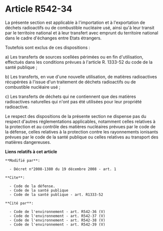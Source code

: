 # Article R542-34

La présente section est applicable à l'importation et à l'exportation de déchets radioactifs ou de combustible nucléaire usé,
ainsi qu'à leur transit par le territoire national et à leur transfert avec emprunt du territoire national dans le cadre
d'échanges entre Etats étrangers. 

Toutefois sont exclus de ces dispositions : 

a) Les transferts de sources scellées périmées ou en fin d'utilisation, effectués dans les conditions prévues à l'article R.
1333-52 du code de la santé publique ; 

b) Les transferts, en vue d'une nouvelle utilisation, de matières radioactives récupérées à l'issue d'un traitement de
déchets radioactifs ou de combustible nucléaire usé ; 

c) Les transferts de déchets qui ne contiennent que des matières radioactives naturelles qui n'ont pas été utilisées pour
leur propriété radioactive. 

Le respect des dispositions de la présente section ne dispense pas du respect d'autres réglementations applicables, notamment
celles relatives à la protection et au contrôle des matières nucléaires prévues par le code de la défense, celles relatives à
la protection contre les rayonnements ionisants prévues par le code de la santé publique ou celles relatives au transport des
matières dangereuses.

**Liens relatifs à cet article**

	**Modifié par**:

	  - Décret n°2008-1380 du 19 décembre 2008 - art. 1

	**Cite**:

	  - Code de la défense.
	  - Code de la santé publique
	  - Code de la santé publique - art. R1333-52

	**Cité par**:

	  - Code de l'environnement - art. R542-36 (V)
	  - Code de l'environnement - art. R542-37 (V)
	  - Code de l'environnement - art. R542-38 (V)
	  - Code de l'environnement - art. R542-39 (V)
